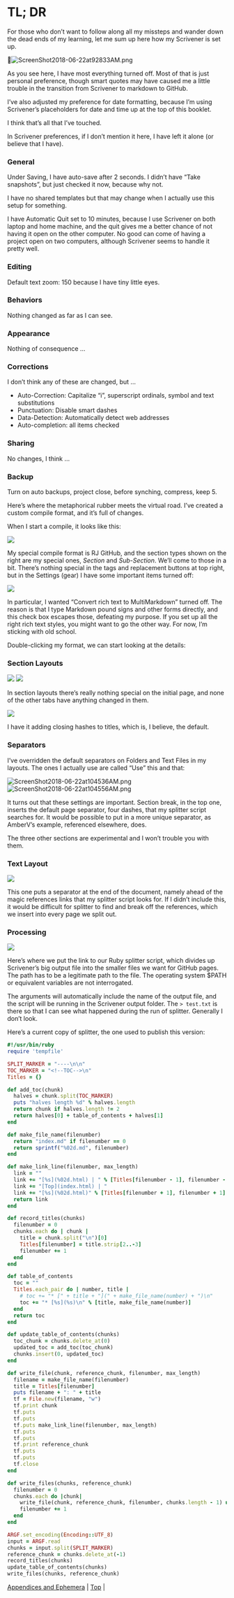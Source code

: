 # TL; DR #  

For those who don’t want to follow along all my missteps and wander down the dead ends of my learning, let me sum up here how my Scrivener is set up.  

![ScreenShot2018-06-22at92833AM.png](ScreenShot2018-06-22at92833AM.png)

As you see here, I have most everything turned off. Most of that is just personal preference, though smart quotes may have caused me a little trouble in the transition from Scrivener to markdown to GitHub. 

I’ve also adjusted my preference for date formatting, because I’m using Scrivener’s placeholders for date and time up at the top of this booklet.

I think that’s all that I’ve touched.  

In Scrivener preferences, if I don’t mention it here, I have left it alone (or believe that I have).

### General

Under Saving, I have auto-save after 2 seconds. I didn’t have “Take snapshots”, but just checked it now, because why not.

I have no shared templates but that may change when I actually use this setup for something.

I have Automatic Quit set to 10 minutes, because I use Scrivener on both laptop and home machine, and the quit gives me a better chance of not having it open on the other computer. No good can come of having a project open on two computers, although Scrivener seems to handle it pretty well.

### Editing

Default text zoom: 150 because I have tiny little eyes.

### Behaviors

Nothing changed as far as I can see.

### Appearance

Nothing of consequence …

### Corrections

I don’t think any of these are changed, but …

* Auto-Correction: Capitalize “i”, superscript ordinals, symbol and text substitutions
* Punctuation: Disable smart dashes
* Data-Detection: Automatically detect web addresses
* Auto-completion: all items checked

### Sharing

No changes, I think …

### Backup

Turn on auto backups, project close, before synching, compress, keep 5.  

Here’s where the metaphorical rubber meets the virtual road. I’ve created a custom compile format, and it’s full of changes.

When I start a compile, it looks like this:

![][ScreenShot2018-06-22at101952AM]

My special compile format is RJ GitHub, and the section types shown on the right are my special ones, *Section* and *Sub-Section*. We’ll come to those in a bit. There’s nothing special in the tags and replacement buttons at top right, but in the Settings (gear) I have some important items turned off:


![][ScreenShot2018-06-22at102316AM]

In particular, I wanted “Convert rich text to MultiMarkdown” turned off. The reason is that I type Markdown pound signs and other forms directly, and this check box escapes those, defeating my purpose. If you set up all the right rich text styles, you might want to go the other way. For now, I’m sticking with old school.  

Double-clicking my format, we can start looking at the details:

### Section Layouts

![][ScreenShot2018-06-22at103031AM]
![][ScreenShot2018-06-22at103054AM]

In section layouts there’s really nothing special on the initial page, and none of the other tabs have anything changed in them.

![][ScreenShot2018-06-22at103500AM]

I have it adding closing hashes to titles, which is, I believe, the default.

### Separators

I’ve overridden the default separators on Folders and Text Files in my layouts. The ones I actually use are called “Use” this and that:

![ScreenShot2018-06-22at104536AM.png](ScreenShot2018-06-22at104536AM.png)![ScreenShot2018-06-22at104556AM.png](ScreenShot2018-06-22at104556AM.png)

It turns out that these settings are important. Section break, in the top one, inserts the default page separator, four dashes, that my splitter script searches for. It would be possible to put in a more unique separator, as AmberV’s example, referenced elsewhere, does. 

The three other sections are experimental and I won’t trouble you with them.

### Text Layout

![][ScreenShot2018-06-22at104957AM]

This one puts a separator at the end of the document, namely ahead of the magic references links that my splitter script looks for. If I didn’t include this, it would be difficult for splitter to find and break off the references, which we insert into every page we split out.

### Processing

![][ScreenShot2018-06-22at110544AM]

Here’s where we put the link to our Ruby splitter script, which divides up Scrivener’s big output file into the smaller files we want for GitHub pages. The path has to be a legitimate path to the file. The operating system $PATH or equivalent variables are not interrogated. 

The arguments will automatically include the name of the output file, and the script will be running in the Scrivener output folder. The `> test.txt` is there so that I can see what happened during the run of splitter. Generally I don’t look.

  

Here’s a current copy of splitter, the one used to publish this version:

```ruby
#!/usr/bin/ruby
require 'tempfile'

SPLIT_MARKER = "----\n\n"
TOC_MARKER = "<!--TOC-->\n"
Titles = {}

def add_toc(chunk)
  halves = chunk.split(TOC_MARKER)
  puts "halves length %d" % halves.length
  return chunk if halves.length != 2
  return halves[0] + table_of_contents + halves[1]
end

def make_file_name(filenumber)
  return "index.md" if filenumber == 0
  return sprintf("%02d.md", filenumber)
end

def make_link_line(filenumber, max_length)
  link = ""
  link += "[%s](%02d.html) | " % [Titles[filenumber - 1], filenumber - 1] unless filenumber == 0
  link += "[Top](index.html) | "
  link += "[%s](%02d.html)" % [Titles[filenumber + 1], filenumber + 1] unless filenumber >= max_length
  return link
end

def record_titles(chunks)
  filenumber = 0
  chunks.each do | chunk |
    title = chunk.split("\n")[0]
    Titles[filenumber] = title.strip[2..-3]
    filenumber += 1
  end
end

def table_of_contents
  toc = ""
  Titles.each_pair do | number, title |
    # toc += "* [" + title + "](" + make_file_name(number) + ")\n" 
    toc += "* [%s](%s)\n" % [title, make_file_name(number)] 
  end
  return toc
end

def update_table_of_contents(chunks)
  toc_chunk = chunks.delete_at(0)
  updated_toc = add_toc(toc_chunk)
  chunks.insert(0, updated_toc)
end

def write_file(chunk, reference_chunk, filenumber, max_length)
  filename = make_file_name(filenumber)
  title = Titles[filenumber]
  puts filename + ": " + title
  tf = File.new(filename, "w")
  tf.print chunk
  tf.puts
  tf.puts
  tf.puts make_link_line(filenumber, max_length)
  tf.puts
  tf.puts
  tf.print reference_chunk
  tf.puts
  tf.puts
  tf.close
end

def write_files(chunks, reference_chunk)
  filenumber = 0
  chunks.each do |chunk|
    write_file(chunk, reference_chunk, filenumber, chunks.length - 1) unless chunk.length < 1
    filenumber += 1
  end
end

ARGF.set_encoding(Encoding::UTF_8) 
input = ARGF.read
chunks = input.split(SPLIT_MARKER)
reference_chunk = chunks.delete_at(-1)
record_titles(chunks)
update_table_of_contents(chunks)
write_files(chunks, reference_chunk)
```


[Appendices and Ephemera](21.html) | [Top](index.html) | 




[ScreenShot2018-06-17at54341AM]: ScreenShot2018-06-17at54341AM.png

[ScreenShot2018-06-15at34845AM]: ScreenShot2018-06-15at34845AM.png

[ScreenShot2018-06-15at35655AM]: ScreenShot2018-06-15at35655AM.png

[ScreenShot2018-06-15at35933AM]: ScreenShot2018-06-15at35933AM.png

[ScreenShot2018-06-15at41513AM]: ScreenShot2018-06-15at41513AM.png

[ScreenShot2018-06-15at43151AM]: ScreenShot2018-06-15at43151AM.png

[ScreenShot2018-06-15at43300AM]: ScreenShot2018-06-15at43300AM.png

[ScreenShot2018-06-15at43419AM]: ScreenShot2018-06-15at43419AM.png

[ScreenShot2018-06-15at43550AM]: ScreenShot2018-06-15at43550AM.png

[ScreenShot2018-06-15at45351AM]: ScreenShot2018-06-15at45351AM.png

[ScreenShot2018-06-15at45543AM]: ScreenShot2018-06-15at45543AM.png

[ScreenShot2018-06-15at50722AM]: ScreenShot2018-06-15at50722AM.png

[ScreenShot2018-06-15at51250AM]: ScreenShot2018-06-15at51250AM.png

[ScreenShot2018-06-15at51454AM]: ScreenShot2018-06-15at51454AM.png

[ScreenShot2018-06-15at92421AM]: ScreenShot2018-06-15at92421AM.png

[ScreenShot2018-06-15at95953AM]: ScreenShot2018-06-15at95953AM.png

[ScreenShot2018-06-16at74710AM]: ScreenShot2018-06-16at74710AM.png

[ScreenShot2018-06-17at64119AM]: ScreenShot2018-06-17at64119AM.png

[ScreenShot2018-06-17at70530AM]: ScreenShot2018-06-17at70530AM.png

[ScreenShot2018-06-17at81328PM]: ScreenShot2018-06-17at81328PM.png

[ScreenShot2018-06-18at94526AM]: ScreenShot2018-06-18at94526AM.png

[ScreenShot2018-06-19at80328PM]: ScreenShot2018-06-19at80328PM.png

[ScreenShot2018-06-17at60628AM]: ScreenShot2018-06-17at60628AM.png

[ScreenShot2018-06-22at101952AM]: ScreenShot2018-06-22at101952AM.png

[ScreenShot2018-06-22at102316AM]: ScreenShot2018-06-22at102316AM.png

[ScreenShot2018-06-22at103031AM]: ScreenShot2018-06-22at103031AM.png

[ScreenShot2018-06-22at103054AM]: ScreenShot2018-06-22at103054AM.png

[ScreenShot2018-06-22at103500AM]: ScreenShot2018-06-22at103500AM.png

[ScreenShot2018-06-22at104957AM]: ScreenShot2018-06-22at104957AM.png

[ScreenShot2018-06-22at110544AM]: ScreenShot2018-06-22at110544AM.png

